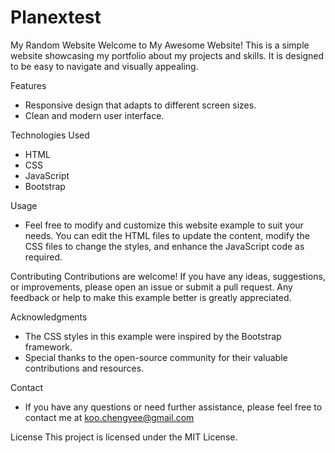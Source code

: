 # Planextest
My Random Website
Welcome to My Awesome Website! This is a simple website showcasing my portfolio about my projects and skills. 
It is designed to be easy to navigate and visually appealing.

Features
- Responsive design that adapts to different screen sizes.
- Clean and modern user interface.

Technologies Used
- HTML
- CSS
- JavaScript
- Bootstrap

Usage
- Feel free to modify and customize this website example to suit your needs. You can edit the HTML files to update the content, modify the CSS files to change the styles, and enhance the JavaScript code as required.

Contributing
Contributions are welcome! If you have any ideas, suggestions, or improvements, please open an issue or submit a pull request. Any feedback or help to make this example better is greatly appreciated.

Acknowledgments
- The CSS styles in this example were inspired by the Bootstrap framework.
- Special thanks to the open-source community for their valuable contributions and resources.

Contact
- If you have any questions or need further assistance, please feel free to contact me at koo.chengyee@gmail.com
  
License
This project is licensed under the MIT License.

